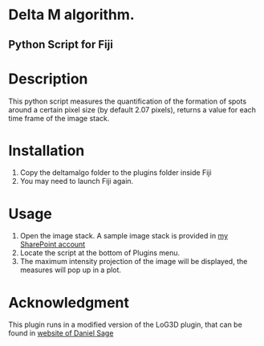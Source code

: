 # Delta M algorithm.
## Python Script for Fiji

Description
============
This python script measures the quantification of the formation of spots around a certain pixel size (by default 2.07 pixels), returns a value for each time frame of the image stack.

Installation
============

1) Copy the deltamalgo folder to the plugins folder inside Fiji
2) You may need to launch Fiji again.

Usage
============
1) Open the image stack. 
A sample image stack is provided in [my SharePoint account ](https://unican-my.sharepoint.com/:f:/g/personal/gomezperezai_unican_es/EpFrxdHEw2JFskqrGkSkF9QBvpLVRH3uTBam1OHlpC7iTQ?e=gCIfke)
2) Locate the script  at the bottom of Plugins menu. 
3) The maximum intensity projection of the image will be displayed, the measures will pop up in a plot.
 
 Acknowledgment
 ==============
 This plugin runs in a modified version of the LoG3D plugin, that can be found in
[website of Daniel Sage](http://bigwww.epfl.ch/sage/soft/LoG3D/)
